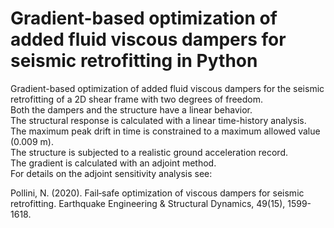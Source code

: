 # Gradient-based optimization of added fluid viscous dampers for seismic retrofitting in Python  
Gradient-based optimization of added fluid viscous dampers for the seismic retrofitting of a 2D shear frame with two degrees of freedom.     
Both the dampers and the structure have a linear behavior.   
The structural response is calculated with a linear time-history analysis.   
The maximum peak drift in time is constrained to a maximum allowed value (0.009 m).  
The structure is subjected to a realistic ground acceleration record.   
The gradient is calculated with an adjoint method.  
For details on the adjoint sensitivity analysis see:  


Pollini, N. (2020). Fail‐safe optimization of viscous dampers for seismic retrofitting. Earthquake Engineering & Structural Dynamics, 49(15), 1599-1618.

